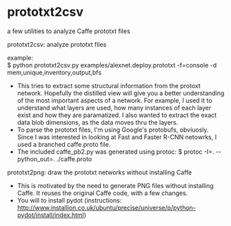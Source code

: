 # prototxt2csv
a few utilities to analyze Caffe prototxt files

prototxt2csv: analyze prototxt files

example:<br>
$ python prototxt2csv.py examples/alexnet.deploy.prototxt  -f=console -d mem,unique,inventory,output,bfs

- This tries to extract some structural information from the protoxt network.  Hopefully the distilled view will give you a better understanding of the most important aspects of a network.  For example, I used it to understand  what layers are used, how many instances of each layer exist and how they are paramatized.  I also wanted to extract the exact data blob dimensions, as the data moves thru the layers.
- To parse the prototxt files, I'm using Google's protobufs, obviuosly.  Since I was interested in looking at Fast and Faster R-CNN netowrks, I used a branched caffe.proto file.
- The included caffe_pb2.py was generated using protoc:
  $ protoc -I=.  --python_out=. ./caffe.proto

prototxt2png: draw the prototxt networks without installing Caffe
- This is motivated by the need to generate PNG files without installing Caffe.  It reuses the original Caffe code, with a few changes.
- You will to install pydot (instructions: http://www.installion.co.uk/ubuntu/precise/universe/p/python-pydot/install/index.html)

